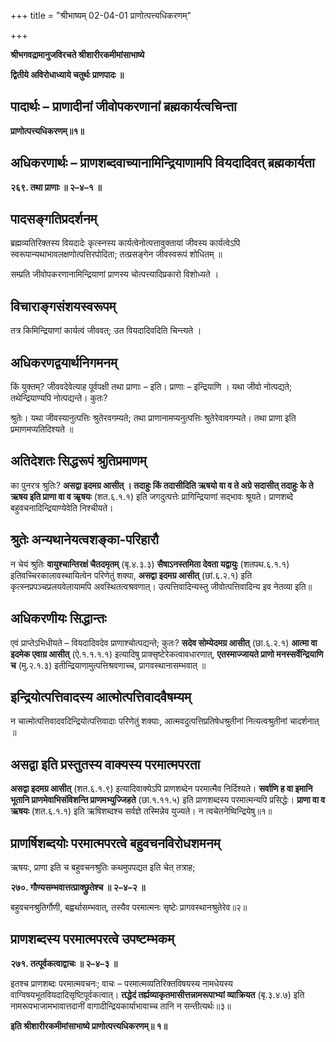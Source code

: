 +++
title = "श्रीभाष्यम् 02-04-01 प्राणोत्पत्त्यधिकरणम्"

+++


**श्रीभगवद्रामानुजविरचते श्रीशारीरकमीमांसाभाष्ये**

**द्वितीये अविरोधाध्याये चतुर्थः प्राणपादः ॥**

## पादार्थः – प्राणादीनां जीवोपकरणानां ब्रह्मकार्यत्वचिन्ता

**प्राणोत्पत्त्यधिकरणम्॥१॥**

## अधिकरणार्थः – प्राणशब्दवाच्यानामिन्द्रियाणामपि वियदादिवत् ब्रह्मकार्यता

**२६९. तथा प्राणाः ॥ २–४–१ ॥**

## पादसङ्गतिप्रदर्शनम्

ब्रह्मव्यतिरिक्तस्य वियदादेः कृत्स्नस्य कार्यत्वेनोत्पत्तावुक्तायां जीवस्य कार्यत्वेऽपि स्वरूपान्यथाभावलक्षणोत्पत्तिरपोदिता; तत्प्रसङ्गेन जीवस्वरूपं शोधितम् ॥

सम्प्रति जीवोपकरणानामिन्द्रियाणां प्राणस्य चोत्पत्त्यादिप्रकारो विशोध्यते ।

## विचाराङ्गसंशयस्वरूपम्

तत्र किमिन्द्रियाणां कार्यत्वं जीववत्; उत वियदादिवदिति चिन्त्यते ।

## अधिकरणद्वयार्थनिगमनम्

किं युक्तम्? जीववदेवेत्याह पूर्वपक्षी तथा प्राणाः – इति। प्राणाः – इन्द्रियाणि । यथा जीवो नोत्पद्यते; तथेन्द्रियाण्यपि नोत्पद्यन्ते। कुतः?

श्रुतेः। यथा जीवस्यानुत्पत्तिः श्रुतेरवगम्यते; तथा प्राणानामप्यनुत्पत्तिः श्रुतेरेवावगम्यते। तथा प्राणा इति प्रमाणमप्यतिदिश्यते ॥

## अतिदेशतः सिद्धरूपं श्रुतिप्रमाणम्

का पुनरत्र श्रुतिः? **असद्वा इदमग्र आसीत् । तदाहुः किं तदासीदिति ऋषयो वा व ते अग्रे सदासीत् तदाहुः के ते ऋषय इति प्राणा वा व ऋृषयः** (शत.६.१.१) इति जगदुत्पत्तेः प्रागिन्द्रियाणां सद्भावः श्रूयते। प्राणशब्दे बहुवचनादिन्द्रियाण्येवेति निश्चीयते।

## श्रुतेः अन्यथानेयत्वशङ्का-परिहारौ

न चेयं श्रुतिः **वायुश्चान्तिरक्षं चैतदमृतम्** (बृ.४.३.३) **सैषाऽनस्तमिता देवता यद्वायुः** (शतपथ.६.१.१) इतिवच्चिरकालावस्थायित्वेन परिणेतुं शक्या, **असद्वा इदमग्र आसीत्** (छां.६.२.१) इति कृत्स्नप्रपञ्चप्रलयवेलायामपि अवस्थितत्वश्रवणात्। उत्पत्तिवादिन्यस्तु जीवोत्पत्तिवादिन्य इव नेतव्या इति॥

## अधिकरणीयः सिद्धान्तः

एवं प्राप्तेऽभिधीयते – वियदादिवदेव प्राणाश्चोत्पद्यन्ते; कुतः? **सदेव सोम्येदमग्र आसीत्** (छा.६.२.१) **आत्मा वा इदमेक एवाग्र आसीत्** (ऐ.१.१.१.१) इत्यादिषु प्राक्सृष्टेरेकत्वावधारणात्, **एतस्माज्जायते प्राणो मनस्सर्वेन्द्रियाणि च** (मु.२.१.३) इतीन्द्रियाणामुत्पत्तिश्रवणाच्च, प्रागवस्थानासम्भवात् ॥

## इन्द्रियोत्पत्तिवादस्य आत्मोत्पत्तिवादवैषम्यम्

न चात्मोत्पत्तिवादवदिन्द्रियोत्पत्तिवादाः परिणेतुं शक्याः, आत्मवदुत्पत्तिप्रतिषेधश्रुतीनां नित्यत्वश्रुतीनां चादर्शनात् ॥

## असद्वा इति प्रस्तुतस्य वाक्यस्य परमात्मपरता

**असद्वा इदमग्र आसीत्** (शत.६.१.९) इत्यादिवाक्येऽपि प्राणशब्देन परमात्मैव निर्दिश्यते। **सर्वाणि ह वा इमानि भूतानि प्राणमेवाभिसंविशन्ति प्राणमभ्युज्जिहते** (छा.१.११.५) इति प्राणशब्दस्य परमात्मन्यपि प्रसिद्धेः। **प्राणा वा व ऋषयः** (शत.६.१.१) इति ऋषिशब्दश्च सर्वज्ञे तस्मिन्नेव युज्यते। न त्वचेतनेष्विन्द्रियेषु॥१॥

## प्राणर्षिशब्दयोः परमात्मपरत्वे बहुवचनविरोधशमनम्

ऋषयः, प्राणा इति च बहुवचनश्रुतिः कथमुपपद्यत इति चेत् तत्राह;

**२७०. गौण्यसम्भवात्तत्प्राक्छ्रुतेश्च ॥ २–४–२ ॥**

बहुवचनश्रुतिर्गौणी, बह्वर्थासम्भवात्, तस्यैव परमात्मनः सृष्टेः प्रागवस्थानश्रुतेरेव॥२॥

## प्राणशब्दस्य परमात्मपरत्वे उपष्टम्भकम्

**२७१. तत्पूर्वकत्वाद्वाचः ॥ २–४–३ ॥**

इतश्च प्राणशब्दः परमात्मवचनः; वाचः – परमात्मव्यतिरिक्तविषयस्य नामधेयस्य वाग्विषयभूतवियदादिसृष्टिपूर्वकत्वात्। **तद्धेदं तर्ह्यव्याकृतमासीत्तन्नामरूपाभ्यां व्याक्रियत** (बृ.३.४.७) इति नामरूपभाजामभावात्तदानीं वागादीन्द्रियकार्याभावाच्च तानि न सन्तीत्यर्थः॥३॥

**इति श्रीशारीरकमीमांसाभाष्ये प्राणोत्पत्त्यधिकरणम्॥ १॥**


